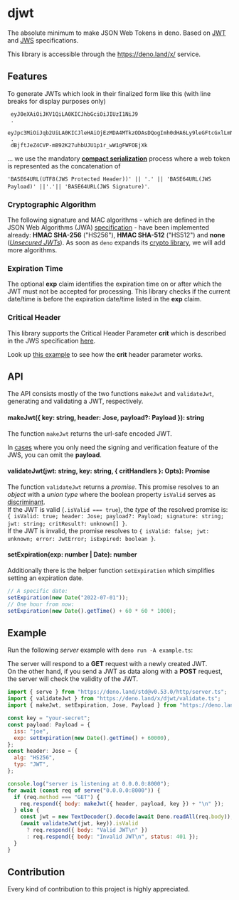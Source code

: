 # djwt

The absolute minimum to make JSON Web Tokens in deno. Based on
[JWT](https://tools.ietf.org/html/rfc7519) and
[JWS](https://www.rfc-editor.org/rfc/rfc7515.html) specifications.

This library is accessible through the https://deno.land/x/ service.

## Features

To generate JWTs which look in their finalized form like this (with line breaks
for display purposes only)

```
 eyJ0eXAiOiJKV1QiLA0KICJhbGciOiJIUzI1NiJ9
 .
 eyJpc3MiOiJqb2UiLA0KICJleHAiOjEzMDA4MTkzODAsDQogImh0dHA6Ly9leGFtcGxlLmNvbS9pc19yb290Ijp0cnVlfQ
 .
 dBjftJeZ4CVP-mB92K27uhbUJU1p1r_wW1gFWFOEjXk
```

... we use the mandatory
[**compact serialization**](https://www.rfc-editor.org/rfc/rfc7515.html#section-3.1)
process where a web token is represented as the concatenation of

`'BASE64URL(UTF8(JWS Protected Header))' || '.' || 'BASE64URL(JWS Payload)' ||'.'|| 'BASE64URL(JWS Signature)'`.

### Cryptographic Algorithm

The following signature and MAC algorithms - which are defined in the JSON Web
Algorithms (JWA) [specification](https://www.rfc-editor.org/rfc/rfc7518.html) -
have been implemented already: **HMAC SHA-256** ("HS256"), **HMAC SHA-512**
("HS512") and **none**
([_Unsecured JWTs_](https://tools.ietf.org/html/rfc7519#section-6)). As soon as
`deno` expands its
[crypto library](https://github.com/denoland/deno/tree/master/std/hash), we will
add more algorithms.

### Expiration Time

The optional **exp** claim identifies the expiration time on or after which the
JWT must not be accepted for processing. This library checks if the current
date/time is before the expiration date/time listed in the **exp** claim.

### Critical Header

This library supports the Critical Header Parameter **crit** which is described
in the JWS specification
[here](https://www.rfc-editor.org/rfc/rfc7515.html#section-4.1.11).

Look up
[this example](https://github.com/timonson/djwt/blob/master/examples/example.ts)
to see how the **crit** header parameter works.

## API

The API consists mostly of the two functions `makeJwt` and `validateJwt`,
generating and validating a JWT, respectively.

#### makeJwt({ key: string, header: Jose, payload?: Payload }): string

The function `makeJwt` returns the url-safe encoded JWT.

In [cases](https://www.rfc-editor.org/rfc/rfc7515.html#appendix-F) where you
only need the signing and verification feature of the JWS, you can omit the
**payload**.

#### validateJwt(jwt: string, key: string, { critHandlers }: Opts): Promise<JwtValidation>

The function `validateJwt` returns a _promise_. This promise resolves to an
_object_ with a _union type_ where the boolean property `isValid` serves as
[discriminant](https://www.typescriptlang.org/docs/handbook/advanced-types.html#discriminated-unions).  
If the JWT is valid (`.isValid === true`), the _type_ of the resolved promise
is:
`{ isValid: true; header: Jose; payload?: Payload; signature: string; jwt: string; critResult?: unknown[] }`.  
If the JWT is invalid, the promise resolves to
`{ isValid: false; jwt: unknown; error: JwtError; isExpired: boolean }`.

#### setExpiration(exp: number | Date): number

Additionally there is the helper function `setExpiration` which simplifies
setting an expiration date.

```javascript
// A specific date:
setExpiration(new Date("2022-07-01"));
// One hour from now:
setExpiration(new Date().getTime() + 60 * 60 * 1000);
```

## Example

Run the following _server_ example with `deno run -A example.ts`:

The server will respond to a **GET** request with a newly created JWT.  
On the other hand, if you send a JWT as data along with a **POST** request, the
server will check the validity of the JWT.

```javascript
import { serve } from "https://deno.land/std@v0.53.0/http/server.ts";
import { validateJwt } from "https://deno.land/x/djwt/validate.ts";
import { makeJwt, setExpiration, Jose, Payload } from "https://deno.land/x/djwt/create.ts";

const key = "your-secret";
const payload: Payload = {
  iss: "joe",
  exp: setExpiration(new Date().getTime() + 60000),
};
const header: Jose = {
  alg: "HS256",
  typ: "JWT",
};

console.log("server is listening at 0.0.0.0:8000");
for await (const req of serve("0.0.0.0:8000")) {
  if (req.method === "GET") {
    req.respond({ body: makeJwt({ header, payload, key }) + "\n" });
  } else {
    const jwt = new TextDecoder().decode(await Deno.readAll(req.body));
    (await validateJwt(jwt, key)).isValid
      ? req.respond({ body: "Valid JWT\n" })
      : req.respond({ body: "Invalid JWT\n", status: 401 });
  }
}
```

## Contribution

Every kind of contribution to this project is highly appreciated.
